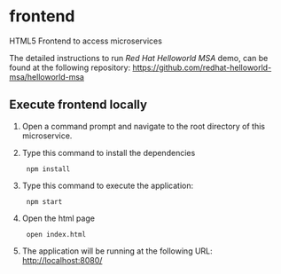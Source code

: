 # frontend
HTML5 Frontend to access microservices

The detailed instructions to run *Red Hat Helloworld MSA* demo, can be found at the following repository: <https://github.com/redhat-helloworld-msa/helloworld-msa>


Execute frontend locally
------------------------

1. Open a command prompt and navigate to the root directory of this microservice.
2. Type this command to install the dependencies

        npm install

3. Type this command to execute the application:

		npm start

4. Open the html page

        open index.html

5. The application will be running at the following URL: <http://localhost:8080/>
